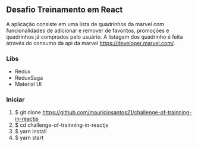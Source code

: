 

## Desafio Treinamento em React

A aplicação consiste em uma lista de quadrinhos da marvel com funcionalidades de adicionar e remover de favoritos, promoções e quadrinhos já comprados pelo usuário. A listagem dos quadrinho é feita através do consumo da api da marvel https://developer.marvel.com/.

### Libs 

* Redux
* ReduxSaga
* Material UI

### Iniciar

1. $ git clone https://github.com/mauriciosantos21/challenge-of-trainning-in-reactjs
2. $ cd challenge-of-trainning-in-reactjs
3. $ yarn install
4. $ yarn start

